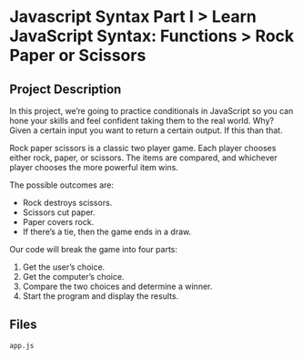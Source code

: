 # Javascript Syntax Part I > Learn JavaScript Syntax: Functions > Rock Paper or Scissors
## Project Description
In this project, we’re going to practice conditionals in JavaScript so you can 
hone your skills and feel confident taking them to the real world. Why? Given a 
certain input you want to return a certain output. If this than that.

Rock paper scissors is a classic two player game. Each player chooses either 
rock, paper, or scissors. The items are compared, and whichever player chooses 
the more powerful item wins.

The possible outcomes are:

- Rock destroys scissors.
- Scissors cut paper.
- Paper covers rock.
- If there’s a tie, then the game ends in a draw.

Our code will break the game into four parts:

1. Get the user’s choice.
2. Get the computer’s choice.
3. Compare the two choices and determine a winner.
4. Start the program and display the results.

## Files
`app.js`